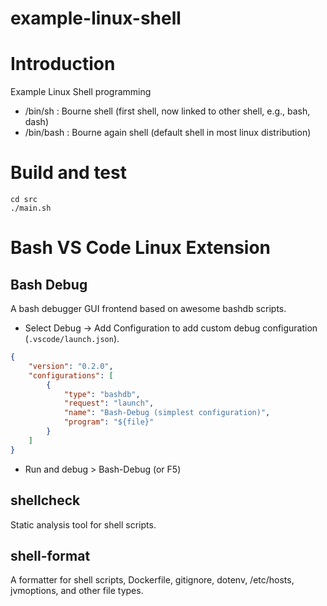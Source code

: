 example-linux-shell
=================================
# Introduction
Example Linux Shell programming
- /bin/sh   : Bourne shell (first shell, now linked to other shell, e.g., bash, dash)
- /bin/bash : Bourne again shell (default shell in most linux distribution)

# Build and test
```shell
cd src
./main.sh
```

# Bash VS Code Linux Extension
## Bash Debug
A bash debugger GUI frontend based on awesome bashdb scripts.
- Select Debug -> Add Configuration to add custom debug configuration (`.vscode/launch.json`).
```json
{
    "version": "0.2.0",
    "configurations": [
        {
            "type": "bashdb",
            "request": "launch",
            "name": "Bash-Debug (simplest configuration)",
            "program": "${file}"
        }
    ]
}
```
- Run and debug > Bash-Debug (or F5) 

## shellcheck
Static analysis tool for shell scripts.

## shell-format
A formatter for shell scripts, Dockerfile, gitignore, dotenv, /etc/hosts, jvmoptions, and other file types.

